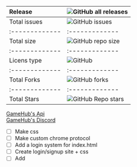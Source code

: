 | Release        | ![GitHub all releases](https://img.shields.io/github/downloads/UmmmAGoodName/gamehub/total) |
| :------------- | :------------- |
| Total issues   | ![GitHub issues](https://img.shields.io/github/issues/UmmmAGoodName/gamehub) |
| :------------- | :------------- |
| Total size     | ![GitHub repo size](https://img.shields.io/github/repo-size/UmmmAGoodName/gamehub) |
| :------------- | :------------- |
| Licens type    | ![GitHub](https://img.shields.io/github/license/UmmmAGoodName/gamehub) |
| :------------- | :------------- |
| Total Forks    | ![GitHub forks](https://img.shields.io/github/forks/UmmmAGoodName/gamehub) |
| :------------- | :------------- |
| Total Stars    | ![GitHub Repo stars](https://img.shields.io/github/stars/UmmmAGoodName/gamehub?style=plastic) |

[GameHub's Api](https://github.com/gamehub-project/gamehub/blob/main/.github/text/api.md)<br/>
[GameHub's Discord](https://discord.gg/Pz9d6jjbBZ)

- [ ] Make css
- [ ] Make custom chrome protocol
- [ ] Add a login system for index.html
- [ ] Create login/signup site + css
- [ ] Add

